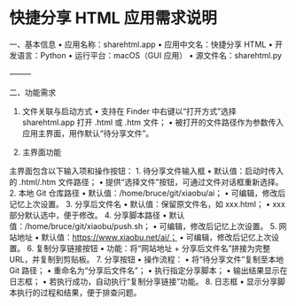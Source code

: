 # 快捷分享 HTML 应用需求说明

一、基本信息
	•	应用名称：sharehtml.app
	•	应用中文名：快捷分享 HTML
	•	开发语言：Python
	•	运行平台：macOS（GUI 应用）
	•	源文件名：sharehtml.py

⸻

二、功能需求

1. 文件关联与启动方式
	•	支持在 Finder 中右键以“打开方式”选择 sharehtml.app 打开 .html 或 .htm 文件；
	•	被打开的文件路径作为参数传入应用主界面，用作默认“待分享文件”。

2. 主界面功能

主界面包含以下输入项和操作按钮：
	1.	待分享文件输入框
	•	默认值：启动时传入的 .html/.htm 文件路径；
	•	提供“选择文件”按钮，可通过文件对话框重新选择。
	2.	本地 Git 仓库路径
	•	默认值：/home/bruce/git/xiaobu/ai；
	•	可编辑，修改后记忆上次设置。
	3.	分享后文件名
	•	默认值：保留原文件名，如 xxx.html；
	•	xxx 部分默认选中，便于修改。
	4.	分享脚本路径
	•	默认值：/home/bruce/git/xiaobu/push.sh；
	•	可编辑，修改后记忆上次设置。
	5.	网站地址
	•	默认值：https://www.xiaobu.net/ai/；
	•	可编辑，修改后记忆上次设置。
	6.	复制分享链接按钮
	•	功能：将“网站地址 + 分享后文件名”拼接为完整 URL，并复制到剪贴板。
	7.	分享按钮
	•	操作流程：
	•	将“待分享文件”复制至本地 Git 路径；
	•	重命名为“分享后文件名”；
	•	执行指定分享脚本；
	•	输出结果显示在日志框；
	•	若执行成功，自动执行“复制分享链接”功能。
	8.	日志框
	•	显示分享脚本执行的过程和结果，便于排查问题。
